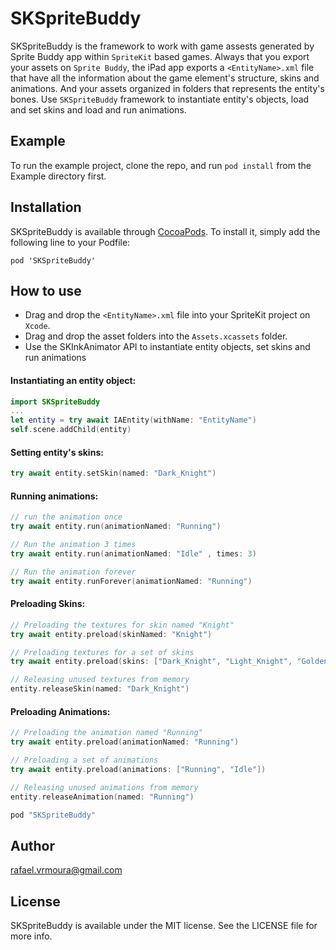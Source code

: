 # SKSpriteBuddy

SKSpriteBuddy is the framework to work with game assests generated by Sprite Buddy app within `SpriteKit` based games.
Always that you export your assets on `Sprite Buddy`, the iPad app exports a `<EntityName>.xml` file that have all the information about the game element's structure, skins and animations. And your assets organized in folders that represents the entity's bones. Use `SKSpriteBuddy` framework to instantiate entity's objects, load and set skins and load and run animations.

## Example

To run the example project, clone the repo, and run `pod install` from the Example directory first.

## Installation

SKSpriteBuddy is available through [CocoaPods](http://cocoapods.org). To install
it, simply add the following line to your Podfile:

```
pod 'SKSpriteBuddy'
```

## How to use

- Drag and drop the `<EntityName>.xml` file into your SpriteKit project on `Xcode`.
- Drag and drop the asset folders into the `Assets.xcassets` folder.
- Use the SKInkAnimator API to instantiate entity objects, set skins and run animations

#### Instantiating an entity object:
```swift
import SKSpriteBuddy
...
let entity = try await IAEntity(withName: "EntityName")
self.scene.addChild(entity)
```

#### Setting entity's skins:
```swift
try await entity.setSkin(named: "Dark_Knight")
```
#### Running animations:
```swift
// run the animation once
try await entity.run(animationNamed: "Running")

// Run the animation 3 times
try await entity.run(animationNamed: "Idle" , times: 3)

// Run the animation forever
try await entity.runForever(animationNamed: "Running")
```

#### Preloading Skins:

```swift
// Preloading the textures for skin named "Knight"
try await entity.preload(skinNamed: "Knight")

// Preloading textures for a set of skins
try await entity.preload(skins: ["Dark_Knight", "Light_Knight", "Golden_Knight"])

// Releasing unused textures from memory
entity.releaseSkin(named: "Dark_Knight")
```

#### Preloading Animations:

```swift
// Preloading the animation named "Running"
try await entity.preload(animationNamed: "Running")

// Preloading a set of animations
try await entity.preload(animations: ["Running", "Idle"])

// Releasing unused animations from memory
entity.releaseAnimation(named: "Running")
```

```ruby
pod "SKSpriteBuddy"
```

## Author

rafael.vrmoura@gmail.com

## License

SKSpriteBuddy is available under the MIT license. See the LICENSE file for more info.
